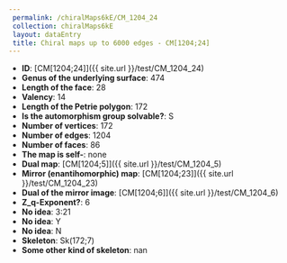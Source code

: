```yaml
--- 
 permalink: /chiralMaps6kE/CM_1204_24 
 collection: chiralMaps6kE
 layout: dataEntry
 title: Chiral maps up to 6000 edges - CM[1204;24]
---
```


- **ID**: [CM[1204;24]]({{ site.url }}/test/CM_1204_24)
- **Genus of the underlying surface**: 474
- **Length of the face**: 28
- **Valency**: 14
- **Length of the Petrie polygon**: 172
- **Is the automorphism group solvable?**: S
- **Number of vertices**: 172
- **Number of edges**: 1204
- **Number of faces**: 86
- **The map is self-**: none
- **Dual map**: [CM[1204;5]]({{ site.url }}/test/CM_1204_5)
- **Mirror (enantihomorphic) map**: [CM[1204;23]]({{ site.url }}/test/CM_1204_23)
- **Dual of the mirror image**: [CM[1204;6]]({{ site.url }}/test/CM_1204_6)
- **Z_q-Exponent?**: 6
- **No idea**:  3:21
- **No idea**: Y
- **No idea**: N
- **Skeleton**: Sk(172;7)
- **Some other kind of skeleton**: nan
